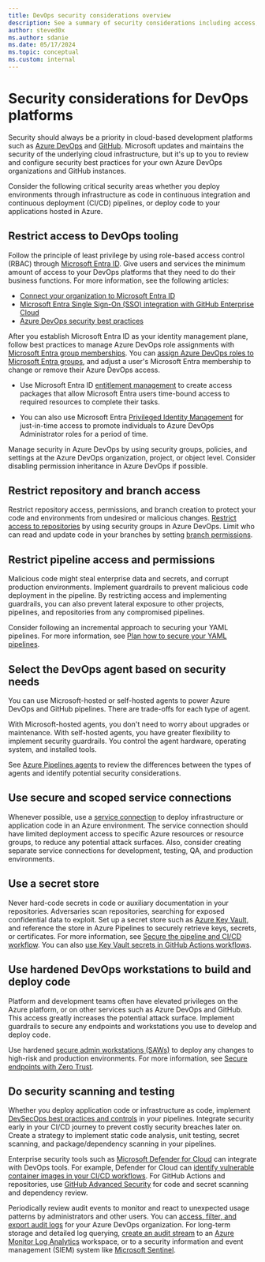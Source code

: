 ```yaml
---
title: DevOps security considerations overview
description: See a summary of security considerations including access, agents, workstations, and scanning, for DevOps platforms like Azure DevOps and GitHub.
author: steved0x 
ms.author: sdanie 
ms.date: 05/17/2024
ms.topic: conceptual
ms.custom: internal
---
```


# Security considerations for DevOps platforms

Security should always be a priority in cloud-based development platforms such as [Azure DevOps](/azure/devops/user-guide/what-is-azure-devops) and [GitHub](https://github.com/). Microsoft updates and maintains the security of the underlying cloud infrastructure, but it's up to you to review and configure security best practices for your own Azure DevOps organizations and GitHub instances.

Consider the following critical security areas whether you deploy environments through infrastructure as code in continuous integration and continuous deployment (CI/CD) pipelines, or deploy code to your applications hosted in Azure.

## Restrict access to DevOps tooling

Follow the principle of least privilege by using role-based access control (RBAC) through [Microsoft Entra ID](/azure/active-directory/fundamentals/active-directory-whatis). Give users and services the minimum amount of access to your DevOps platforms that they need to do their business functions. For more information, see the following articles:

- [Connect your organization to Microsoft Entra ID](/azure/devops/organizations/accounts/connect-organization-to-azure-ad)
- [Microsoft Entra Single Sign-On (SSO) integration with GitHub Enterprise Cloud](/azure/active-directory/saas-apps/github-enterprise-cloud-enterprise-account-tutorial)
- [Azure DevOps security best practices](/azure/devops/organizations/security/security-best-practices)

After you establish Microsoft Entra ID as your identity management plane, follow best practices to manage Azure DevOps role assignments with [Microsoft Entra group memberships](../../secure/best-practices/end-to-end-governance.md#single-identity-management-plane-with-azure-ad-groups). You can [assign Azure DevOps roles to Microsoft Entra groups](../../secure/best-practices/end-to-end-governance.md#mirror-rbac-model-with-role-assignments), and adjust a user's Microsoft Entra membership to change or remove their Azure DevOps access.

- Use Microsoft Entra ID [entitlement management](/azure/active-directory/governance/entitlement-management-overview) to create access packages that allow Microsoft Entra users time-bound access to required resources to complete their tasks.

- You can also use Microsoft Entra [Privileged Identity Management](/azure/active-directory/privileged-identity-management/pim-configure#what-can-i-do-with-it) for just-in-time access to promote individuals to Azure DevOps Administrator roles for a period of time.

Manage security in Azure DevOps by using security groups, policies, and settings at the Azure DevOps organization, project, or object level. Consider disabling permission inheritance in Azure DevOps if possible.

## Restrict repository and branch access

Restrict repository access, permissions, and branch creation to protect your code and environments from undesired or malicious changes. [Restrict access to repositories](/azure/devops/repos/git/set-git-repository-permissions?toc=/azure/devops/organizations/security/toc.json&bc=/azure/devops/organizations/security/breadcrumb/toc.json) by using security groups in Azure DevOps. Limit who can read and update code in your branches by setting [branch permissions](/azure/devops/repos/git/branch-permissions?toc=/azure/devops/organizations/security/toc.json&bc=/azure/devops/organizations/security/breadcrumb/toc.json).

## Restrict pipeline access and permissions

Malicious code might steal enterprise data and secrets, and corrupt production environments. Implement guardrails to prevent malicious code deployment in the pipeline. By restricting access and implementing guardrails, you can also prevent lateral exposure to other projects, pipelines, and repositories from any compromised pipelines.

Consider following an incremental approach to securing your YAML pipelines. For more information, see [Plan how to secure your YAML pipelines](/azure/devops/pipelines/security/approach).

## Select the DevOps agent based on security needs

You can use Microsoft-hosted or self-hosted agents to power Azure DevOps and GitHub pipelines. There are trade-offs for each type of agent.

With Microsoft-hosted agents, you don't need to worry about upgrades or maintenance. With self-hosted agents, you have greater flexibility to implement security guardrails. You control the agent hardware, operating system, and installed tools.

See [Azure Pipelines agents](/azure/devops/pipelines/agents/agents) to review the differences between the types of agents and identify potential security considerations.

## Use secure and scoped service connections

Whenever possible, use a [service connection](/azure/devops/pipelines/library/service-endpoints) to deploy infrastructure or application code in an Azure environment. The service connection should have limited deployment access to specific Azure resources or resource groups, to reduce any potential attack surfaces. Also, consider creating separate service connections for development, testing, QA, and production environments.

## Use a secret store

Never hard-code secrets in code or auxiliary documentation in your repositories. Adversaries scan repositories, searching for exposed confidential data to exploit. Set up a secret store such as [Azure Key Vault](/azure/key-vault/general/basic-concepts), and reference the store in Azure Pipelines to securely retrieve keys, secrets, or certificates. For more information, see [Secure the pipeline and CI/CD workflow](../../secure/best-practices/secure-devops.md). You can also [use Key Vault secrets in GitHub Actions workflows](/azure/developer/github/github-key-vault).

## Use hardened DevOps workstations to build and deploy code

Platform and development teams often have elevated privileges on the Azure platform, or on other services such as Azure DevOps and GitHub. This access greatly increases the potential attack surface. Implement guardrails to secure any endpoints and workstations you use to develop and deploy code.

Use hardened [secure admin workstations (SAWs)](https://www.microsoft.com/insidetrack/protecting-high-risk-environments-with-secure-admin-workstations) to deploy any changes to high-risk and production environments. For more information, see [Secure endpoints with Zero Trust](/security/zero-trust/deploy/endpoints).

## Do security scanning and testing

Whether you deploy application code or infrastructure as code, implement [DevSecOps best practices and controls](../../secure/devsecops-controls.md) in your pipelines. Integrate security early in your CI/CD journey to prevent costly security breaches later on. Create a strategy to implement static code analysis, unit testing, secret scanning, and package/dependency scanning in your pipelines.

Enterprise security tools such as [Microsoft Defender for Cloud](/azure/defender-for-cloud/defender-for-cloud-introduction) can integrate with DevOps tools. For example, Defender for Cloud can [identify vulnerable container images in your CI/CD workflows](/azure/defender-for-cloud/defender-for-container-registries-cicd). For GitHub Actions and repositories, use [GitHub Advanced Security](https://docs.github.com/get-started/learning-about-github/about-github-advanced-security) for code and secret scanning and dependency review.

Periodically review audit events to monitor and react to unexpected usage patterns by administrators and other users. You can [access, filter, and export audit logs](/azure/devops/organizations/audit/azure-devops-auditing) for your Azure DevOps organization. For long-term storage and detailed log querying, [create an audit stream](/azure/devops/organizations/audit/auditing-streaming) to an [Azure Monitor Log Analytics](/azure/azure-monitor/logs/log-analytics-overview) workspace, or to a security information and event management (SIEM) system like [Microsoft Sentinel](/azure/sentinel/overview).
